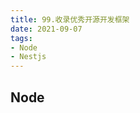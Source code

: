 ```yaml
---
title: 99.收录优秀开源开发框架
date: 2021-09-07
tags:
- Node
- Nestjs
---
```


## Node
<tools-grid>

<tools-library
rep='https://github.com/nestjs/nest'
desc='nestjs是我目前所以认知的最优秀的node后端开发框架， 没有之一，拿它来写企业级应用一点都不过分,用ts来写代码 支持 http， websocket, 
graphql, mqtt, 微服务等等'
:tags="[ 'Node', 'Nestjs']"
/>


</tools-grid>
